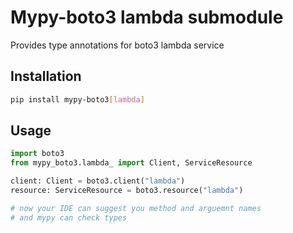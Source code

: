 # Mypy-boto3 lambda submodule

Provides type annotations for boto3 lambda service

## Installation

```bash
pip install mypy-boto3[lambda]
```

## Usage

```python
import boto3
from mypy_boto3.lambda_ import Client, ServiceResource

client: Client = boto3.client("lambda")
resource: ServiceResource = boto3.resource("lambda")

# now your IDE can suggest you method and arguemnt names
# and mypy can check types
```

